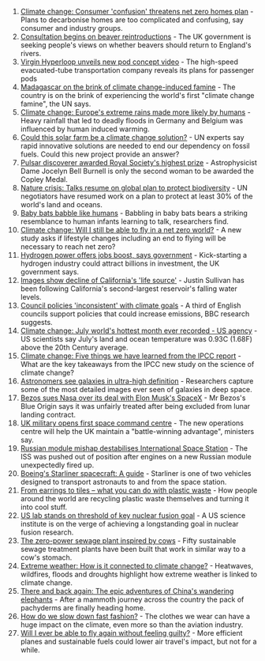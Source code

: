 1. [Climate change: Consumer 'confusion' threatens net zero homes plan](https://www.bbc.co.uk/news/science-environment-58320578?at_medium=RSS&at_campaign=KARANGA) - Plans to decarbonise homes are too complicated and confusing, say consumer and industry groups.
2. [Consultation begins on beaver reintroductions](https://www.bbc.co.uk/news/science-environment-58322561?at_medium=RSS&at_campaign=KARANGA) - The UK government is seeking people's views on whether beavers should return to England's rivers.
3. [Virgin Hyperloop unveils new pod concept video](https://www.bbc.co.uk/news/technology-58317104?at_medium=RSS&at_campaign=KARANGA) - The high-speed evacuated-tube transportation company reveals its plans for passenger pods
4. [Madagascar on the brink of climate change-induced famine](https://www.bbc.co.uk/news/world-africa-58303792?at_medium=RSS&at_campaign=KARANGA) - The country is on the brink of experiencing the world's first "climate change famine", the UN says.
5. [Climate change: Europe's extreme rains made more likely by humans](https://www.bbc.co.uk/news/science-environment-58309900?at_medium=RSS&at_campaign=KARANGA) - Heavy rainfall that led to deadly floods in Germany and Belgium was influenced by human induced warming.
6. [Could this solar farm be a climate change solution?](https://www.bbc.co.uk/news/world-europe-58320618?at_medium=RSS&at_campaign=KARANGA) - UN experts say rapid innovative solutions are needed to end our dependency on fossil fuels. Could this new project provide an answer?
7. [Pulsar discoverer awarded Royal Society's highest prize](https://www.bbc.co.uk/news/uk-northern-ireland-58318024?at_medium=RSS&at_campaign=KARANGA) - Astrophysicist Dame Jocelyn Bell Burnell is only the second woman to be awarded the Copley Medal.
8. [Nature crisis: Talks resume on global plan to protect biodiversity](https://www.bbc.co.uk/news/science-environment-58306288?at_medium=RSS&at_campaign=KARANGA) - UN negotiators have resumed work on a plan to protect at least 30% of the world's land and oceans.
9. [Baby bats babble like humans](https://www.bbc.co.uk/news/science-environment-58271913?at_medium=RSS&at_campaign=KARANGA) - Babbling in baby bats bears a striking resemblance to human infants learning to talk, researchers find.
10. [Climate change: Will I still be able to fly in a net zero world?](https://www.bbc.co.uk/news/science-environment-58284257?at_medium=RSS&at_campaign=KARANGA) - A new study asks if lifestyle changes including an end to flying will be necessary to reach net zero?
11. [Hydrogen power offers jobs boost, says government](https://www.bbc.co.uk/news/science-environment-58238367?at_medium=RSS&at_campaign=KARANGA) - Kick-starting a hydrogen industry could attract billions in investment, the UK government says.
12. [Images show decline of California's 'life source'](https://www.bbc.co.uk/news/world-us-canada-58232044?at_medium=RSS&at_campaign=KARANGA) - Justin Sullivan has been following California's second-largest reservoir's falling water levels.
13. [Council policies 'inconsistent' with climate goals](https://www.bbc.co.uk/news/science-environment-58102578?at_medium=RSS&at_campaign=KARANGA) - A third of English councils support policies that could increase emissions, BBC research suggests.
14. [Climate change: July world's hottest month ever recorded - US agency](https://www.bbc.co.uk/news/world-us-canada-58208792?at_medium=RSS&at_campaign=KARANGA) - US scientists say July's land and ocean temperature was 0.93C (1.68F) above the 20th Century average.
15. [Climate change: Five things we have learned from the IPCC report](https://www.bbc.co.uk/news/science-environment-58138714?at_medium=RSS&at_campaign=KARANGA) - What are the key takeaways from the IPCC new study on the science of climate change?
16. [Astronomers see galaxies in ultra-high definition](https://www.bbc.co.uk/news/science-environment-57998940?at_medium=RSS&at_campaign=KARANGA) - Researchers capture some of the most detailed images ever seen of galaxies in deep space.
17. [Bezos sues Nasa over its deal with Elon Musk's SpaceX](https://www.bbc.co.uk/news/business-58235479?at_medium=RSS&at_campaign=KARANGA) - Mr Bezos's Blue Origin says it was unfairly treated after being excluded from lunar landing contract.
18. [UK military opens first space command centre](https://www.bbc.co.uk/news/uk-politics-58029083?at_medium=RSS&at_campaign=KARANGA) - The new operations centre will help the UK maintain a "battle-winning advantage", ministers say.
19. [Russian module mishap destabilises International Space Station](https://www.bbc.co.uk/news/science-environment-58021394?at_medium=RSS&at_campaign=KARANGA) - The ISS was pushed out of position after engines on a new Russian module unexpectedly fired up.
20. [Boeing's Starliner spacecraft: A guide](https://www.bbc.co.uk/news/science-environment-57971910?at_medium=RSS&at_campaign=KARANGA) - Starliner is one of two vehicles designed to transport astronauts to and from the space station.
21. [From earrings to tiles – what you can do with plastic waste](https://www.bbc.co.uk/news/stories-58305686?at_medium=RSS&at_campaign=KARANGA) - How people around the world are recycling plastic waste themselves and turning it into cool stuff.
22. [US lab stands on threshold of key nuclear fusion goal](https://www.bbc.co.uk/news/science-environment-58252784?at_medium=RSS&at_campaign=KARANGA) - A US science institute is on the verge of achieving a longstanding goal in nuclear fusion research.
23. [The zero-power sewage plant inspired by cows](https://www.bbc.co.uk/news/science-environment-58017501?at_medium=RSS&at_campaign=KARANGA) - Fifty sustainable sewage treatment plants have been built that work in similar way to a cow's stomach.
24. [Extreme weather: How is it connected to climate change?](https://www.bbc.co.uk/news/science-environment-58073295?at_medium=RSS&at_campaign=KARANGA) - Heatwaves, wildfires, floods and droughts highlight how extreme weather is linked to climate change.
25. [There and back again: The epic adventures of China's wandering elephants](https://www.bbc.co.uk/news/world-asia-china-58196663?at_medium=RSS&at_campaign=KARANGA) - After a mammoth journey across the country the pack of pachyderms are finally heading home.
26. [How do we slow down fast fashion?](https://www.bbc.co.uk/news/uk-scotland-58216479?at_medium=RSS&at_campaign=KARANGA) - The clothes we wear can have a huge impact on the climate, even more so than the aviation industry.
27. [Will I ever be able to fly again without feeling guilty?](https://www.bbc.co.uk/news/business-57917193?at_medium=RSS&at_campaign=KARANGA) - More efficient planes and sustainable fuels could lower air travel's impact, but not for a while.
